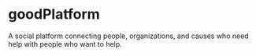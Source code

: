 goodPlatform
============

A social platform connecting people, organizations, and causes who need help with people who want to help.  